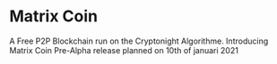 # Matrix Coin
A Free P2P Blockchain run on the Cryptonight Algorithme.
Introducing Matrix Coin
Pre-Alpha release planned on 10th of januari 2021

